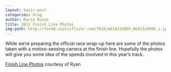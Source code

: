 ```yaml
---
layout: basic-post
categories: blog
author: Mario Russo
title: 2011 Finish Line Photos
img-path: http://farm8.staticflickr.com/7028/6618316869_b6413c0999_z.jpg
---
```

While we’re preparing the official race wrap-up here are some of the photos taken with a motion-sensing camera at the finish line.  Hopefully the photos will give you some idea of the speeds involved in this year’s track.

[Finish Line Photos](http://www.flickr.com/photos/jqpubliq/tags/mariocup/) courtesy of Ryan